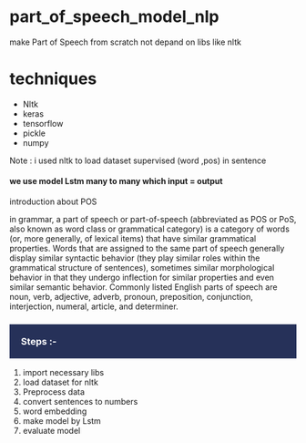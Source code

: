 # part_of_speech_model_nlp
make Part of Speech from scratch not depand on libs like nltk

# techniques 
<uL>
  <li>Nltk</li>  
  <li>keras</li>
  <li>tensorflow</li>  
  <li>pickle</li>  
  <li>numpy</li>
</ul>

Note : i used nltk to load dataset supervised (word ,pos) in sentence
#### we use model Lstm many to many which input = output

introduction about POS

in grammar, a part of speech or part-of-speech (abbreviated as POS or PoS, also known as word class or grammatical category) is a category of words (or, more generally,
of lexical items) that have similar grammatical properties. Words that are assigned to the same part of speech generally display similar syntactic behavior (they play
similar roles within the grammatical structure of sentences), sometimes similar morphological behavior in that they undergo inflection for similar properties and even
similar semantic behavior. Commonly listed English parts of speech are noun, verb, adjective, adverb, pronoun, preposition, conjunction, interjection, numeral, article,
and determiner.

<h3 style="background-color:#263159;color:white;padding:20px">Steps :-</h3>

<ol>
    <li>import necessary libs</li>
    <li>load dataset for nltk</li>
    <li>Preprocess data</li>
    <li>convert sentences to numbers</li>
    <li>word embedding</li>
    <li>make model by Lstm</li>
    <li>evaluate model</li>
</ol>

